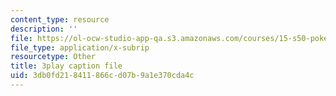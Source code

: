 ```yaml
---
content_type: resource
description: ''
file: https://ol-ocw-studio-app-qa.s3.amazonaws.com/courses/15-s50-poker-theory-and-analytics-january-iap-2015/3db0fd218411866cd07b9a1e370cda4c_tssNDp5I6zA.srt
file_type: application/x-subrip
resourcetype: Other
title: 3play caption file
uid: 3db0fd21-8411-866c-d07b-9a1e370cda4c
---
```

